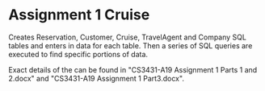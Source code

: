 # Assignment 1 Cruise

Creates Reservation, Customer, Cruise, TravelAgent and Company SQL tables and enters in data for each table. Then a series of SQL queries are executed to find specific portions 
of data.

Exact details of the can be found in "CS3431-A19 Assignment 1 Parts 1 and 2.docx" and "CS3431-A19 Assignment 1 Part3.docx".
